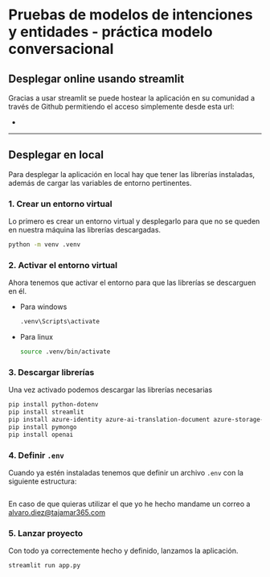 # Pruebas de modelos de intenciones y entidades - práctica modelo conversacional

## Desplegar online usando streamlit
Gracias a usar streamlit se puede hostear la aplicación en su comunidad a través de Github permitiendo el acceso simplemente desde esta url:

- 

---

## Desplegar en local

Para desplegar la aplicación en local hay que tener las librerías instaladas, además de cargar las variables de entorno pertinentes. 

### 1. Crear un entorno virtual 

Lo primero es crear un entorno virtual y desplegarlo para que no se queden en nuestra máquina las librerías descargadas.

```bash
python -m venv .venv
```

### 2. Activar el entorno virtual
Ahora tenemos que activar el entorno para que las librerías se descarguen en él.

- Para windows
    ```bash
    .venv\Scripts\activate
    ```

- Para linux
    ```bash
    source .venv/bin/activate
    ```

### 3. Descargar librerías
Una vez activado podemos descargar las librerías necesarias
```bash
pip install python-dotenv
pip install streamlit
pip install azure-identity azure-ai-translation-document azure-storage-blob
pip install pymongo
pip install openai
```

### 4. Definir `.env`
Cuando ya estén instaladas tenemos que definir un archivo `.env` con la siguiente estructura:
```

```

En caso de que quieras utilizar el que yo he hecho mandame un correo a alvaro.diez@tajamar365.com

### 5. Lanzar proyecto
Con todo ya correctemente hecho y definido, lanzamos la aplicación.
```bash
streamlit run app.py
```



